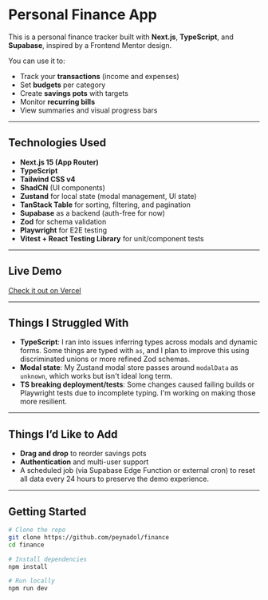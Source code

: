 # Personal Finance App 

This is a personal finance tracker built with **Next.js**, **TypeScript**, and **Supabase**, inspired by a Frontend Mentor design.

You can use it to:
- Track your **transactions** (income and expenses)
- Set **budgets** per category
- Create **savings pots** with targets
- Monitor **recurring bills**
- View summaries and visual progress bars

---

## Technologies Used

- **Next.js 15 (App Router)**
- **TypeScript**
- **Tailwind CSS v4**
- **ShadCN** (UI components)
- **Zustand** for local state (modal management, UI state)
- **TanStack Table** for sorting, filtering, and pagination
- **Supabase** as a backend (auth-free for now)
- **Zod** for schema validation
- **Playwright** for E2E testing
- **Vitest + React Testing Library** for unit/component tests

---

## Live Demo

[Check it out on Vercel](https://github.com/peynadol/finance)

---

## Things I Struggled With

- **TypeScript**: I ran into issues inferring types across modals and dynamic forms. Some things are typed with `as`, and I plan to improve this using discriminated unions or more refined Zod schemas.
- **Modal state**: My Zustand modal store passes around `modalData` as `unknown`, which works but isn't ideal long term.
- **TS breaking deployment/tests**: Some changes caused failing builds or Playwright tests due to incomplete typing. I'm working on making those more resilient.

---

## Things I’d Like to Add

- **Drag and drop** to reorder savings pots
- **Authentication** and multi-user support
- A scheduled job (via Supabase Edge Function or external cron) to reset all data every 24 hours to preserve the demo experience.


---

## Getting Started

```bash
# Clone the repo
git clone https://github.com/peynadol/finance
cd finance

# Install dependencies
npm install

# Run locally
npm run dev
```
